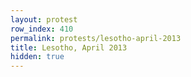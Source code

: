```yaml
---
layout: protest
row_index: 410
permalink: protests/lesotho-april-2013
title: Lesotho, April 2013
hidden: true
---
```

